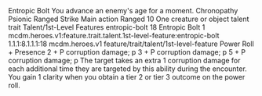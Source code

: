 <ability>
  <name>Entropic Bolt</name>
  <flavor>You advance an enemy&apos;s age for a moment.</flavor>
  <keywords>
    <keyword>Chronopathy</keyword>
    <keyword>Psionic</keyword>
    <keyword>Ranged</keyword>
    <keyword>Strike</keyword>
  </keywords>
  <type>Main action</type>
  <distance>Ranged 10</distance>
  <target>One creature or object</target>
  <metadata>
    <class>talent</class>
    <feature_type>trait</feature_type>
    <file_dpath>Talent/1st-Level Features</file_dpath>
    <item_id>entropic-bolt</item_id>
    <item_index>18</item_index>
    <item_name>Entropic Bolt</item_name>
    <level>1</level>
    <scc>mcdm.heroes.v1:feature.trait.talent.1st-level-feature:entropic-bolt</scc>
    <scdc>1.1.1:8.1.1.1:18</scdc>
    <source>mcdm.heroes.v1</source>
    <type>feature/trait/talent/1st-level-feature</type>
  </metadata>
  <effects>
    <effect type="roll">
      <roll>Power Roll + Presence</roll>
      <t1>2 + P corruption damage; p</t1>
      <t2>3 + P corruption damage; p</t2>
      <t3>5 + P corruption damage; p</t3>
    </effect>
    <effect type="mundane">The target takes an extra 1 corruption damage for each additional time they are targeted by this ability during the encounter.</effect>
    <effect type="mundane" name="Strained">You gain 1 clarity when you obtain a tier 2 or tier 3 outcome on the power roll.</effect>
  </effects>
</ability>
